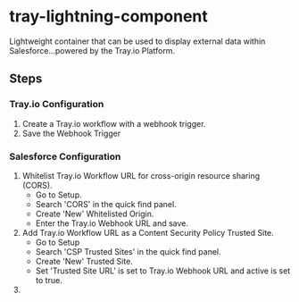 # tray-lightning-component

Lightweight container that can be used to display external data within Salesforce...powered by the Tray.io Platform.

## Steps

### Tray.io Configuration

1. Create a Tray.io workflow with a webhook trigger.
2. Save the Webhook Trigger

### Salesforce Configuration

1. Whitelist Tray.io Workflow URL for cross-origin resource sharing (CORS).
   - Go to Setup.
   - Search 'CORS' in the quick find panel.
   - Create 'New' Whitelisted Origin.
   - Enter the Tray.io Webhook URL and save.
2. Add Tray.io Workflow URL as a Content Security Policy Trusted Site.
   - Go to Setup
   - Search 'CSP Trusted Sites' in the quick find panel.
   - Create 'New' Trusted Site.
   - Set 'Trusted Site URL' is set to Tray.io Webhook URL and active is set to true.
3. 
